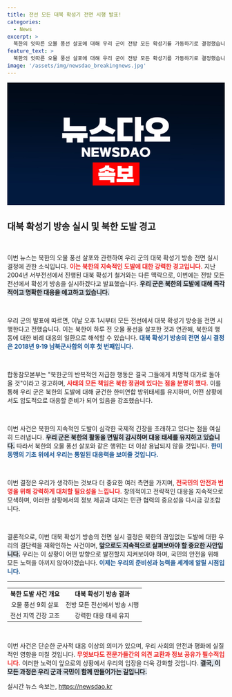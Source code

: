 ```yaml
---
title: 전선 모든 대북 확성기 전면 시행 발표!
categories:
  - News
excerpt: >
  북한의 잇따른 오물 풍선 살포에 대해 우리 군이 전방 모든 확성기를 가동하기로 결정했습니다. 합참은 북한의 행위에 압도적으로 대응할 것이라 경고하며, 이는 2018년 이후 처음입니다. 긴장 고조 속에 불거진 이 상황, 과연 어떻게 전개될까요?
feature_text: >
  북한의 잇따른 오물 풍선 살포에 대해 우리 군이 전방 모든 확성기를 가동하기로 결정했습니다. 합참은 북한의 행위에 압도적으로 대응할 것이라 경고하며, 이는 2018년 이후 처음입니다. 긴장 고조 속에 불거진 이 상황, 과연 어떻게 전개될까요?
image: '/assets/img/newsdao_breakingnews.jpg'
---
```


<p><img src="/assets/img/newsdao_breakingnews.jpg" alt="implanttips 속보" /></p>

<h2 data-ke-size="size26">대북 확성기 방송 실시 및 북한 도발 경고</h2>

<p data-ke-size="size16">&nbsp;</p>

<p>이번 뉴스는 북한의 오물 풍선 살포와 관련하여 우리 군의 대북 확성기 방송 전면 실시 결정에 관한 소식입니다. <b><span style="color: #ee2323;">이는 북한의 지속적인 도발에 대한 강력한 경고입니다.</span></b> 지난 2004년 서부전선에서 진행된 대북 확성기 철거와는 다른 맥락으로, 이번에는 전방 모든 전선에서 확성기 방송을 실시하겠다고 발표했습니다. <b><span style="background-color: #21538527;">우리 군은 북한의 도발에 대해 즉각적이고 명확한 대응을 예고하고 있습니다.</span></b> </p>

<p data-ke-size="size16">&nbsp;</p>

<p>우리 군의 발표에 따르면, 이날 오후 1시부터 모든 전선에서 대북 확성기 방송을 전면 시행한다고 전했습니다. 이는 북한이 하루 전 오물 풍선을 살포한 것과 연관해, 북한의 행동에 대한 비례 대응의 일환으로 해석할 수 있습니다. <b><span style="color: #1a5490;">대북 확성기 방송의 전면 실시 결정은 2018년 9∙19 남북군사합의 이후 첫 번째입니다.</span></b> </p>

<p data-ke-size="size16">&nbsp;</p>

<p>합동참모본부는 "북한군의 반복적인 저급한 행동은 결국 그들에게 치명적 대가로 돌아올 것"이라고 경고하며, <b><span style="color: #ee2323;">사태의 모든 책임은 북한 정권에 있다는 점을 분명히 했다.</span></b> 이를 통해 우리 군은 북한의 도발에 대해 굳건한 한미연합 방위태세를 유지하며, 어떤 상황에서도 압도적으로 대응할 준비가 되어 있음을 강조했습니다.</p>

<p data-ke-size="size16">&nbsp;</p>

<p>이번 사건은 북한의 지속적인 도발이 심각한 국제적 긴장을 초래하고 있다는 점을 여실히 드러냅니다. <b><span style="background-color: #21538527;">우리 군은 북한의 활동을 면밀히 감시하며 대응 태세를 유지하고 있습니다.</span></b> 따라서 북한의 오물 풍선 살포와 같은 행위는 더 이상 용납되지 않을 것입니다. <b><span style="color: #1a5490;">한미 동맹의 기초 위에서 우리는 통일된 대응력을 보여줄 것입니다.</span></b> </p>

<p data-ke-size="size16">&nbsp;</p>

<p>이번 결정은 우리가 생각하는 것보다 더 중요한 여러 측면을 가지며, <b><span style="color: #ee2323;">전국민의 안전과 번영을 위해 강력하게 대처할 필요성을 느낍니다.</span></b> 창의적이고 전략적인 대응을 지속적으로 모색하며, 이러한 상황에서의 정보 제공과 대처는 민관 협력의 중요성을 다시금 강조합니다. </p>

<p data-ke-size="size16">&nbsp;</p>

<p>결론적으로, 이번 대북 확성기 방송의 전면 실시 결정은 북한의 끊임없는 도발에 대한 우리의 결단력을 재확인하는 사건이며, <b><span style="background-color: #21538527;">앞으로도 지속적으로 살펴보아야 할 중요한 사안입니다.</span></b> 우리는 이 상황이 어떤 방향으로 발전할지 지켜보아야 하며, 국민의 안전을 위해 모든 노력을 아끼지 않아야겠습니다. <b><span style="color: #1a5490;">이제는 우리의 준비성과 능력을 세계에 알릴 시점입니다.</span></b> </p>

<hr>

<table>
<tr>
<td style="text-align: center; height: 17px;"><b>북한 도발 사건 개요</b></td>
<td style="text-align: center; height: 17px;"><b>대북 확성기 방송 결과</b></td>
</tr>
<tr>
<td style="text-align: center; height: 17px;">오물 풍선 9회 살포</td>
<td style="text-align: center; height: 17px;">전방 모든 전선에서 방송 시행</td>
</tr>
<tr>
<td style="text-align: center; height: 17px;">전선 지역 긴장 고조</td>
<td style="text-align: center; height: 17px;">강력한 대응 태세 유지</td>
</tr>
</table>

<p data-ke-size="size16">&nbsp;</p>

<p>이번 사건은 단순한 군사적 대응 이상의 의미가 있으며, 우리 사회의 안전과 평화에 실질적인 영향을 미칠 것입니다. <b><span style="color: #ee2323;">무엇보다도 전문가들간의 의견 교환과 정보 공유가 필수적입니다.</span></b> 이러한 노력이 앞으로의 상황에서 우리의 입장을 더욱 강화할 것입니다. <b><span style="background-color: #21538527;">결국, 이 모든 과정은 우리 군과 국민이 함께 만들어가는 길입니다.</span></b></p>
실시간 뉴스 속보는, <a href="https://newsdao.kr" rel="dofollow">https://newsdao.kr</a>


